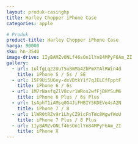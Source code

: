 ```yaml
---
layout: produk-casinghp
title: Harley Chopper iPhone Case
categories: apple

# Produk
product-title: Harley Chopper iPhone Case
harga: 90000
sku: hn-3540
image-drive: 1IyBAMZvONLf46sOn1lYn84MPyF6Am_ZI
gallery:
  - url: 1ulfgLq2zUuT5u8mMa4ZbPmXYAlRWin4d
    title: iPhone 5 / 5s / SE
  - url: 15F9Ui5U6ny-dxVBtkY1f7qJELEfFpptF
    title: iPhone 6 / 6s
  - url: 1M7rNasfqZlV8cvr1WRos2wfFjBHYSuM6
    title: iPhone 6 Plus / 6s Plus
  - url: 1sAphT1iAMsq0G4JiFHBIY5KDEVe4sA2N
    title: iPhone 7 / 8
  - url: 1lWR0tRZv9r1LhyCZ9icFnTWc8WgwfWoU
    title: iPhone 7 Plus / 8 Plus
  - url: 1IyBAMZvONLf46sOn1lYn84MPyF6Am_ZI
    title: iPhone X
---
```

